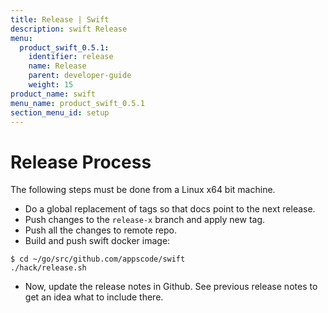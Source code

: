 ```yaml
---
title: Release | Swift
description: swift Release
menu:
  product_swift_0.5.1:
    identifier: release
    name: Release
    parent: developer-guide
    weight: 15
product_name: swift
menu_name: product_swift_0.5.1
section_menu_id: setup
---
```


# Release Process

The following steps must be done from a Linux x64 bit machine.

- Do a global replacement of tags so that docs point to the next release.
- Push changes to the `release-x` branch and apply new tag.
- Push all the changes to remote repo.
- Build and push swift docker image:

```console
$ cd ~/go/src/github.com/appscode/swift
./hack/release.sh
```

- Now, update the release notes in Github. See previous release notes to get an idea what to include there.
